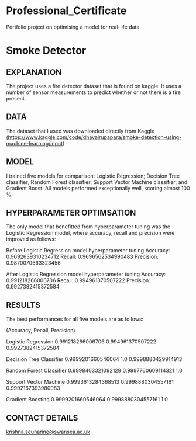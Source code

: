 # Professional_Certificate
Portfolio project on optimising a model for real-life data

# Smoke Detector


## EXPLANATION 

The project uses a fire detector dataset that is found on kaggle. It uses a number of sensor measurements to predict whether or not there is a fire present.

## DATA
The dataset that I used was downloaded directly from Kaggle (https://www.kaggle.com/code/dhavalrupapara/smoke-detection-using-machine-learning/input)

## MODEL 
I trained five models for comparison: Logistic Regression; Decision Tree classifier; Random Forest classifier; Support Vector Machine classifier; and Gradient Boost. All models performed exceptionally well, scoring almost 100 %.

## HYPERPARAMETER OPTIMSATION
The only model that benefitted from hyperparameter tuning was the Logistic Regression model, where accuracy, recall and precision were improved as follows:

Before Logistic Regression model hyperparameter tuning
Accuracy: 0.9692639310234712 Recall: 0.9696562534990483 Precision: 0.9870070663323456 

After Logistic Regression model hyperparameter tuning
Accuracy: 0.991218266006706  Recall: 0.994961370507222  Precision: 0.9927382415372584

## RESULTS
The best performances for all five models are as follows:

(Accuracy, Recall, Precision)

Logistic Regression	      0.991218266006706	  0.994961370507222	  0.9927382415372584

Decision Tree Classifier	0.9999201660546064	1.0	                0.9998880429914913

Random Forest Classifier	0.9998403321092129	0.9997760609114321	1.0

Support Vector Machine	  0.9993613284368513	0.9998880304557161	0.9992167393980083

Gradient Boosting	        0.9999201660546064	0.9998880304557161	1.0


## CONTACT DETAILS
krishna.seunarine@swansea.ac.uk

